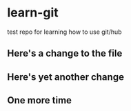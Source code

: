# learn-git
test repo for learning how to use git/hub

## Here's a change to the file


## Here's yet another change
## One more time
